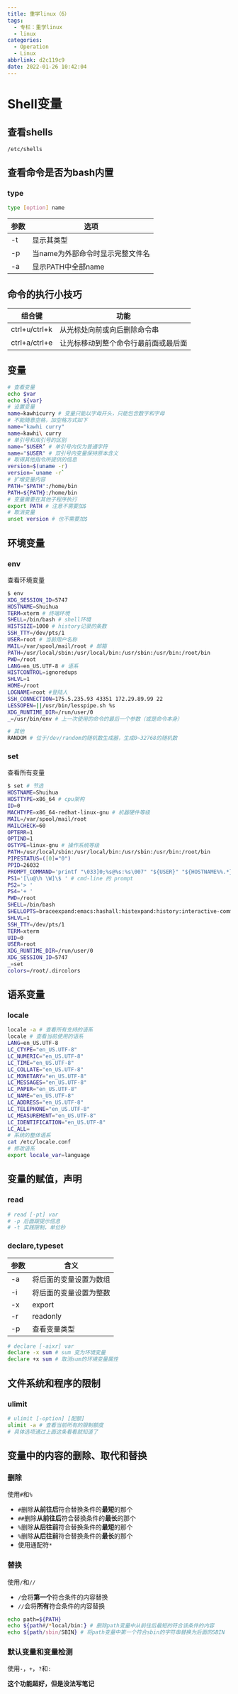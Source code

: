 ```yaml
---
title: 重学linux（6）
tags:
  - 专栏：重学linux
  - linux
categories:
  - Operation
  - Linux
abbrlink: d2c119c9
date: 2022-01-26 10:42:04
---
```


# Shell变量

## 查看shells

`/etc/shells`

## 查看命令是否为bash内置

### type

```bash
type [option] name
```

| 参数 | 选项                             |
| ---- | -------------------------------- |
| -t   | 显示其类型                       |
| -p   | 当name为外部命令时显示完整文件名 |
| -a   | 显示PATH中全部name               |

## 命令的执行小技巧

| 组合键        | 功能                                 |
| ------------- | ------------------------------------ |
| ctrl+u/ctrl+k | 从光标处向前或向后删除命令串         |
| ctrl+a/ctrl+e | 让光标移动到整个命令行最前面或最后面 |

## 变量

```bash
# 查看变量
echo $var
echo ${var}
# 设置变量
name=kawhicurry # 变量只能以字母开头，只能包含数字和字母
# 不能随意空格，加空格方式如下
name="kawhi curry"
name=kawhi\ curry
# 单引号和双引号的区别
name=‘$USER’ # 单引号内仅为普通字符
name="$USER" # 双引号内变量保持原本含义
# 取得其他指令所提供的信息
version=$(uname -r)
version=`uname -r`
# 扩增变量内容
PATH="$PATH":/home/bin
PATH=${PATH}:/home/bin
# 变量需要在其他子程序执行
export PATH # 注意不需要加$
# 取消变量
unset version # 也不需要加$
```

## 环境变量

### env

查看环境变量

```bash
$ env
XDG_SESSION_ID=5747
HOSTNAME=Shuihua
TERM=xterm # 终端环境
SHELL=/bin/bash # shell环境
HISTSIZE=1000 # history记录的条数
SSH_TTY=/dev/pts/1
USER=root # 当前用户名称
MAIL=/var/spool/mail/root # 邮箱
PATH=/usr/local/sbin:/usr/local/bin:/usr/sbin:/usr/bin:/root/bin
PWD=/root
LANG=en_US.UTF-8 # 语系
HISTCONTROL=ignoredups
SHLVL=1
HOME=/root
LOGNAME=root #登陆人
SSH_CONNECTION=175.5.235.93 43351 172.29.89.99 22
LESSOPEN=||/usr/bin/lesspipe.sh %s
XDG_RUNTIME_DIR=/run/user/0
_=/usr/bin/env # 上一次使用的命令的最后一个参数（或是命令本身）

# 其他
RANDOM # 位于/dev/random的随机数生成器，生成0~32768的随机数
```

### set

查看所有变量

```bash
$ set # 节选
HOSTNAME=Shuihua
HOSTTYPE=x86_64 # cpu架构
ID=0
MACHTYPE=x86_64-redhat-linux-gnu # 机器硬件等级
MAIL=/var/spool/mail/root
MAILCHECK=60
OPTERR=1
OPTIND=1
OSTYPE=linux-gnu # 操作系统等级
PATH=/usr/local/sbin:/usr/local/bin:/usr/sbin:/usr/bin:/root/bin
PIPESTATUS=([0]="0")
PPID=26032
PROMPT_COMMAND='printf "\033]0;%s@%s:%s\007" "${USER}" "${HOSTNAME%%.*}" "${PWD/#$HOME/~}"'
PS1='[\u@\h \W]\$ ' # cmd-line 的 prompt
PS2='> '
PS4='+ '
PWD=/root
SHELL=/bin/bash
SHELLOPTS=braceexpand:emacs:hashall:histexpand:history:interactive-comments:monitor
SHLVL=1
SSH_TTY=/dev/pts/1
TERM=xterm
UID=0
USER=root
XDG_RUNTIME_DIR=/run/user/0
XDG_SESSION_ID=5747
_=set
colors=/root/.dircolors
```

## 语系变量

### locale

```bash
locale -a # 查看所有支持的语系
locale # 查看当前使用的语系
LANG=en_US.UTF-8
LC_CTYPE="en_US.UTF-8"
LC_NUMERIC="en_US.UTF-8"
LC_TIME="en_US.UTF-8"
LC_COLLATE="en_US.UTF-8"
LC_MONETARY="en_US.UTF-8"
LC_MESSAGES="en_US.UTF-8"
LC_PAPER="en_US.UTF-8"
LC_NAME="en_US.UTF-8"
LC_ADDRESS="en_US.UTF-8"
LC_TELEPHONE="en_US.UTF-8"
LC_MEASUREMENT="en_US.UTF-8"
LC_IDENTIFICATION="en_US.UTF-8"
LC_ALL=
# 系统的整体语系
cat /etc/locale.conf
# 修改语系
export locale_var=language 
```

## 变量的赋值，声明

### read

```bash
# read [-pt] var
# -p 后面跟提示信息
# -t 实践限制，单位秒
```

### declare,typeset

| 参数 | 含义                   |
| ---- | ---------------------- |
| -a   | 将后面的变量设置为数组 |
| -i   | 将后面的变量设置为整数 |
| -x   | export                 |
| -r   | readonly               |
| -p   | 查看变量类型           |

```bash
# declare [-aixr] var
declare -x sum # sum 变为环境变量
declare +x sum # 取消sum的环境变量属性
```

## 文件系统和程序的限制

### ulimit

```bash
# ulimit [-option] [配额]
ulimit -a # 查看当前所有的限制额度
# 具体选项通过上面这条看看就知道了
```

## 变量中的内容的删除、取代和替换

### 删除

使用`#`和`%`

- `#`删除**从前往后**符合替换条件的**最短**的那个
- `##`删除**从前往后**符合替换条件的**最长**的那个
- `%`删除**从后往前**符合替换条件的**最短**的那个
- `%`删除**从后往前**符合替换条件的**最长**的那个
- 使用通配符`*`

### 替换

使用`/`和`//`

- `/`会将**第一个**符合条件的内容替换
- `//`会将**所有**符合条件的内容替换

```bash
echo path=${PATH}
echo ${path#/*local/bin:} # 删除path变量中从前往后最短的符合该条件的内容
echo ${path/sbin/SBIN} # 将path变量中第一个符合sbin的字符串替换为后面的SBIN
```

### 默认变量和变量检测

使用`-`，`+`，`?`和`:`

**这个功能超好，但是没法写笔记**
